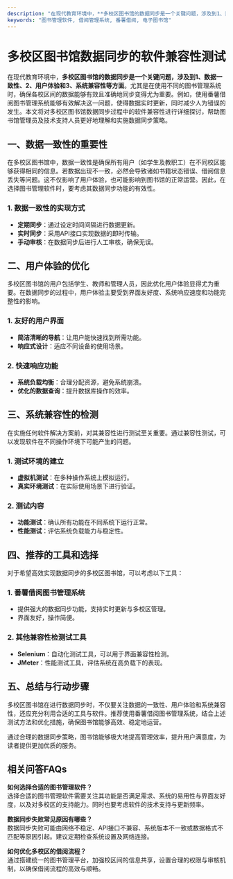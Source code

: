 ```yaml
---
description: "在现代教育环境中，**多校区图书馆的数据同步是一个关键问题，涉及到1、数据一致性、2、用户体验和3、系统兼容性等方面**。尤其是在使用不同的图书管理系统时，确保各校区间的数据能够有效且准确地同步变得尤为重要。例如，使用番薯借阅图书管理系统能够有效解决这一问题，使得数据实时更新，同时减少人为错误的发生。本文将对多校区图书馆数据同步过程中的软件兼容性进行详细探讨，帮助图书馆管理员及技术支持人员更好地理解和实施数据同步策略。"
keywords: "图书管理软件, 借阅管理系统, 番薯借阅, 电子图书馆"
---
```

# 多校区图书馆数据同步的软件兼容性测试

在现代教育环境中，**多校区图书馆的数据同步是一个关键问题，涉及到1、数据一致性、2、用户体验和3、系统兼容性等方面**。尤其是在使用不同的图书管理系统时，确保各校区间的数据能够有效且准确地同步变得尤为重要。例如，使用番薯借阅图书管理系统能够有效解决这一问题，使得数据实时更新，同时减少人为错误的发生。本文将对多校区图书馆数据同步过程中的软件兼容性进行详细探讨，帮助图书馆管理员及技术支持人员更好地理解和实施数据同步策略。

## **一、数据一致性的重要性**

在多校区图书馆中，数据一致性是确保所有用户（如学生及教职工）在不同校区能够获得相同的信息。若数据出现不一致，必然会导致诸如书籍状态错误、借阅信息丢失等问题。这不仅影响了用户体验，也可能影响到图书馆的正常运营。因此，在选择图书管理软件时，要考虑其数据同步功能的有效性。

### **1. 数据一致性的实现方式**
- **定期同步**：通过设定时间间隔进行数据更新。
- **实时同步**：采用API接口实现数据的即时传输。
- **手动审核**：在数据同步后进行人工审核，确保无误。

## **二、用户体验的优化**

多校区图书馆的用户包括学生、教师和管理人员，因此优化用户体验显得尤为重要。在数据同步的过程中，用户体验主要受到界面友好度、系统响应速度和功能完整性的影响。 

### **1. 友好的用户界面**
- **简洁清晰的导航**：让用户能快速找到所需功能。
- **响应式设计**：适应不同设备的使用场景。

### **2. 快速响应功能**
- **系统负载均衡**：合理分配资源，避免系统崩溃。
- **优化的数据查询**：提升数据库操作的效率。

## **三、系统兼容性的检测**

在实施任何软件解决方案前，对其兼容性进行测试至关重要。通过兼容性测试，可以发现软件在不同操作环境下可能产生的问题。

### **1. 测试环境的建立**
- **虚拟机测试**：在多种操作系统上模拟运行。
- **真实环境测试**：在实际使用场景下进行验证。

### **2. 测试内容**
- **功能测试**：确认所有功能在不同系统下运行正常。
- **性能测试**：评估系统负载能力与稳定性。

## **四、推荐的工具和选择**

对于希望高效实现数据同步的多校区图书馆，可以考虑以下工具：

### **1. 番薯借阅图书管理系统**
- 提供强大的数据同步功能，支持实时更新与多校区管理。
- 界面友好，操作简便。

### **2. 其他兼容性检测试工具**
- **Selenium**：自动化测试工具，可以用于界面兼容性检测。
- **JMeter**：性能测试工具，评估系统在高负载下的表现。

## **五、总结与行动步骤**

多校区图书馆在进行数据同步时，不仅要关注数据的一致性、用户体验和系统兼容性，还应充分利用合适的工具与软件。推荐使用番薯借阅图书管理系统，结合上述测试方法和优化措施，确保图书馆能够高效、稳定地运营。

通过合理的数据同步策略，图书馆能够极大地提高管理效率，提升用户满意度，为读者提供更加优质的服务。

## **相关问答FAQs**

**如何选择合适的图书管理软件？**  
选择合适的图书管理软件需要关注其功能是否满足需求、系统的易用性与界面友好度，以及对多校区的支持能力。同时也要考虑软件的技术支持与更新频率。

**数据同步失败常见原因有哪些？**  
数据同步失败可能由网络不稳定、API接口不兼容、系统版本不一致或数据格式不匹配等原因引起。建议定期检查系统设置及网络连接。

**如何优化多校区的借阅流程？**  
通过搭建统一的图书管理平台，加强校区间的信息共享，设置合理的权限与审核机制，以确保借阅流程的高效与顺畅。
